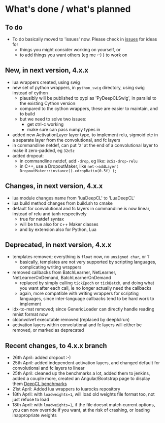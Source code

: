 # What's done / what's planned

## To do

* To do basically moved to 'issues' now.  Please check in [issues](https://github.com/hughperkins/DeepCL/issues) for ideas for
  * things you might consider working on yourself, or
  * to add things you want others (eg me :-) ) to work on

## New, in next version, 4.x.x

* lua wrappers created, using swig
* new set of python wrappers, in `python_swig` directory, using swig instead of cython
  * plausibly will be published to pypi as 'PyDeepCLSwig', in parallel to the existing Cython version
  * compared to the cython wrappers, these are easier to maintain, and to build
  * but we need to solve two issues:
    * get ctrl-c working
    * make sure can pass numpy types in
* added new ActivationLayer layer type, to implement relu, sigmoid etc in a separate layer from the convolutional,
and fc layers
* in commandline netdef, can put 'z' at the end of a convolutional layer to make it zero-padded, eg `32c5z`
* added dropout:
  * in commandline netdef, add `-drop`, eg like: `8c5z-drop-relu`
  * in C++, use a DropoutMaker, like `net->addLayer( DropoutMaker::instance()->dropRatio(0.5f) );`

## Changes, in next version, 4.x.x

* lua module changes name from 'luaDeepCL' to 'LuaDeepCL'
* lua build method changes from build.sh to cmake
* default for convolutional and fc layers in commandline is now linear, instead of relu and tanh respectively
  * true for netdef syntax
  * will be true also for c++ Maker classes
  * and by extension also for Python, Lua

## Deprecated, in next version, 4.x.x

* templates removed; everything is `float` now, no `unsigned char`, or `T`
  * basically, templates are not very
    supported by scripting languages, complicating writing wrappers
* removed callbacks from BatchLearner, NetLearner, NetLearnerOnDemand, BatchLearnerOnDemand
  * replaced by simply calling `tickEpoch` or `tickBatch`, and doing what you want after each call, ie no longer actually need the callbacks
  * again, more compatible with writing wrappers for scripting languages, since inter-language callbacks tend to be hard work to implement
* idx-to-mat removed; since GenericLoader can directly handle reading mnist format now
* clconvolve1 executable removed (replaced by deeplclrun)
* activation layers within convolutional and fc layers will either be removed, or marked as
deprecated

## Recent changes, to 4.x.x branch

* 26th April: added dropout :-)
* 25th April: added independent activation layers, and changed default for convolutional and fc layers to linear
* 25th April: cleaned up the benchmarks a lot, added them to jenkins, added a couple more, created an Angular/Bootstrap page to display them [DeepCL benchmarks](http://hughperkins.github.io/DeepCL/benchmarking/)
* 21st April: Added lua wrappers to luarocks repository
* 18th April: with `loadweights=1`, will load old weights file format too, not just refuse to load
* 18th April: with `loadweights=1`, if the file doesnt match current options, you can now override if you want, at the risk of crashing, or loading inappropriate weights

